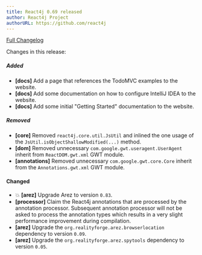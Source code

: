 ```yaml
---
title: React4j 0.69 released
author: React4j Project
authorURL: https://github.com/react4j
---
```


[Full Changelog](https://github.com/react4j/react4j/compare/v0.68...v0.69)

Changes in this release:

##### Added
* **\[docs\]** Add a page that references the TodoMVC examples to the website.
* **\[docs\]** Add some documentation on how to configure IntelliJ IDEA to the website.
* **\[docs\]** Add some initial "Getting Started" documentation to the website.

##### Removed
* **\[core\]** Removed `react4j.core.util.JsUtil` and inlined the one usage of
  the `JsUtil.isObjectShallowModified(...)` method.
* **\[dom\]** Removed unnecessary `com.google.gwt.useragent.UserAgent` inherit from
  `ReactDOM.gwt.xml` GWT module.
* **\[annotations\]** Removed unnecessary `com.google.gwt.core.Core` inherit from the
  `Annotations.gwt.xml` GWT module.

#### Changed
* 💥 **\[arez\]** Upgrade Arez to version `0.83`.
* **\[processor\]** Claim the React4j annotations that are processed by the annotation processor.
  Subsequent annotation processor will not be asked to process the annotation types which results
  in a very slight performance improvement during compilation.
* **\[arez\]** Upgrade the `org.realityforge.arez.browserlocation` dependency to version `0.09`.
* **\[arez\]** Upgrade the `org.realityforge.arez.spytools` dependency to version `0.05`.
